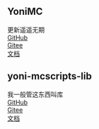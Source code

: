 ## YoniMC

更新遥遥无期  
[GitHub](https://github.com/Silvigarabis/YoniMC)  
[Gitee](https://github.com/Silvigarabis/YoniMC)  
[文档](https://imeaces.github.io/YoniMC/)  

## yoni-mcscripts-lib

我一般管这东西叫库  
[GitHub](https://github.com/Silvigarabis/yoni-mcscripts-lib)  
[Gitee](https://github.com/Silvigarabis/yoni-mcscripts-lib)  
[文档](https://imeaces.github.io/yoni-mcscripts-lib/)  
